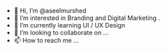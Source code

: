 - 👋 Hi, I’m @aseelmurshed
- 👀 I’m interested in Branding and Digital Marketing .
- 🌱 I’m currently learning UI / UX Design
- 💞️ I’m looking to collaborate on ...
- 📫 How to reach me ...

<!---
aseelmurshed/aseelmurshed is a ✨ special ✨ repository because its `README.md` (this file) appears on your GitHub profile.
You can click the Preview link to take a look at your changes.
--->
